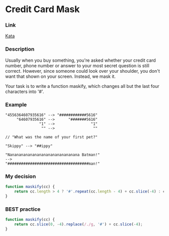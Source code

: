 # Credit Card Mask

### Link

[Kata](https://www.codewars.com/kata/5412509bd436bd33920011bc/train/javascript)

### Description

Usually when you buy something, you're asked whether your credit card number, phone number or answer to your most secret question is still correct. However, since someone could look over your shoulder, you don't want that shown on your screen. Instead, we mask it.

Your task is to write a function maskify, which changes all but the last four characters into '#'.

### Example

``` 
"4556364607935616" --> "############5616"
     "64607935616" -->      "#######5616"
               "1" -->                "1"
                "" -->                 ""

// "What was the name of your first pet?"

"Skippy" --> "##ippy"

"Nananananananananananananananana Batman!"
-->
"####################################man!"
```

### My decision

```javascript
function maskify(cc) {
    return cc.length > 4 ? '#'.repeat(cc.length - 4) + cc.slice(-4) : cc
}
```

### BEST practice

```javascript
function maskify(cc) {
    return cc.slice(0, -4).replace(/./g, '#') + cc.slice(-4);
}
```
